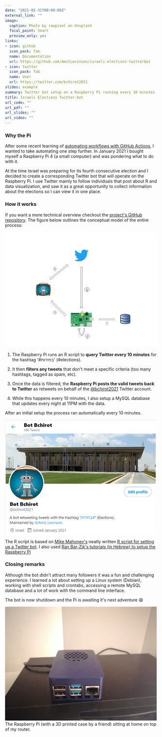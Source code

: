 ```yaml
---
date: "2021-05-31T00:00:00Z"
external_link: ""
image:
  caption: Photo by rawpixel on Unsplash
  focal_point: Smart
  preview_only: yes
links:
- icon: github
  icon_pack: fab
  name: Documentation
  url: https://github.com/AmitLevinson/israeli-elections-twitterbot
- icon: twitter
  icon_pack: fab
  name: User
  url: https://twitter.com/bchirot2021
slides: example
summary: Twitter bot setup on a Raspberry Pi running every 10 minutes
title: Israeli Elections Twitter-bot
url_code: ""
url_pdf: ""
url_slides: ""
url_video: ""
---
```


### Why the Pi

After some recent learning of [automating workflows with GitHub Actions](https://amitlevinson.com/blog/automated-plot-with-github-actions/), I wanted to take automating one step further. In January 2021 I bought myself a Raspberry Pi 4 (a small computer) and was pondering what to do with it.

At the time Israel was preparing for its fourth consecutive election and I decided to create a corresponding Twitter bot that will operate on the Raspberry Pi. I use Twitter mainly to follow individuals that post about R and data visualization, and saw it as a great opportunity to collect information about the elections so I can view it in one place.


### How it works

If you want a more technical overview checkout the [project's GitHub repository](https://github.com/AmitLevinson/israeli-elections-twitterbot). The figure below outlines the conceptual model of the entire process:

<img src='featured.png' width = 550>

1. The Raspberry Pi runs an R script to **query Twitter every 10 minutes** for the hashtag '#בחירות' (#elections).

2. It then **filters any tweets** that don't meet a specific criteria (too many hashtags, tagged as spam, etc).

3. Once the data is filtered, the **Raspberry Pi posts the valid tweets back to Twitter** as retweets on behalf of the [@bchirot2021](https://twitter.com/bchirot2021) Twitter account.

4. While this happens every 10 minutes, I also setup a MySQL database that updates every night at 11PM with the data.

After an initial setup the process ran automatically every 10 minutes. 

<img src="bot-img.png" width = 500>

The R script is based on [Mike Mahoney's](https://www.mm218.dev/) neatly written [R script for setting up a Twitter bot](https://github.com/mikemahoney218/retweet_bot). I also used [Ran Bar-Zik's tutorials (in Hebrew) to setup the Raspberry Pi](https://internet-israel.com/category/%D7%9E%D7%93%D7%A8%D7%99%D7%9B%D7%99%D7%9D/raspberrypi/)

### Closing remarks

Although the bot didn't attract many followers it was a fun and challenging experience. I learned a lot about setting up a Linux system (Debian), working with shell scripts and crontabs, accessing a remote MySQL database and a lot of work with the command line interface.

The bot is now shutdown and the Pi is awaiting it's next adventure :smile:

<img src='rp-min.jpg' width = 500>
<figcaption>
The Raspberry Pi (with a 3D printed case by a friend) sitting at home on top of my router.
</figcaption>